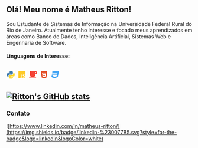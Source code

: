 ## Olá! Meu nome é Matheus Ritton!

Sou Estudante de Sistemas de Informação na Universidade Federal Rural do Rio de Janeiro. Atualmente tenho interesse e focado meus aprendizados em áreas como Banco de Dados, Inteligência Artificial, Sistemas Web e Engenharia de Software.

#### Linguagens de Interesse:

<img src="https://raw.githubusercontent.com/PKief/vscode-material-icon-theme/4840634c897f948a89c2b9941c873f366a94c56d/icons/python.svg" height=25> <img src="https://raw.githubusercontent.com/PKief/vscode-material-icon-theme/4840634c897f948a89c2b9941c873f366a94c56d/icons/javascript.svg" height=25> <img src="https://raw.githubusercontent.com/PKief/vscode-material-icon-theme/4840634c897f948a89c2b9941c873f366a94c56d/icons/java.svg" height=25> <img src="https://raw.githubusercontent.com/PKief/vscode-material-icon-theme/4840634c897f948a89c2b9941c873f366a94c56d/icons/html.svg" height=25> <img src="https://raw.githubusercontent.com/PKief/vscode-material-icon-theme/4840634c897f948a89c2b9941c873f366a94c56d/icons/css.svg" height=25>
---
[![Ritton's GitHub stats](https://github-readme-stats.vercel.app/api?username=matheusritton&show_icons=true&theme=tokyonight)](https://github.com/matheusritton/github-readme-stats)
---
### Contato
![https://www.linkedin.com/in/matheus-ritton/](https://img.shields.io/badge/linkedin-%230077B5.svg?style=for-the-badge&logo=linkedin&logoColor=white)
